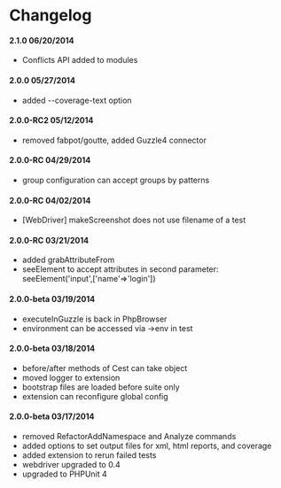 # Changelog

#### 2.1.0 06/20/2014

* Conflicts API added to modules


#### 2.0.0 05/27/2014

* added --coverage-text option


#### 2.0.0-RC2 05/12/2014

* removed fabpot/goutte, added Guzzle4 connector


#### 2.0.0-RC 04/29/2014

* group configuration can accept groups by patterns


#### 2.0.0-RC 04/02/2014

* [WebDriver] makeScreenshot does not use filename of a test


#### 2.0.0-RC 03/21/2014

* added grabAttributeFrom
* seeElement to accept attributes in second parameter: seeElement('input',['name'=>'login'])


#### 2.0.0-beta 03/19/2014

* executeInGuzzle is back in PhpBrowser
* environment can be accessed via ->env in test


#### 2.0.0-beta 03/18/2014

* before/after methods of Cest can take  object
* moved logger to extension
* bootstrap files are loaded before suite only
* extension can reconfigure global config


#### 2.0.0-beta 03/17/2014

* removed RefactorAddNamespace and Analyze commands
* added options to set output files for xml, html reports, and coverage
* added extension to rerun failed tests
* webdriver upgraded to 0.4
* upgraded to PHPUnit 4